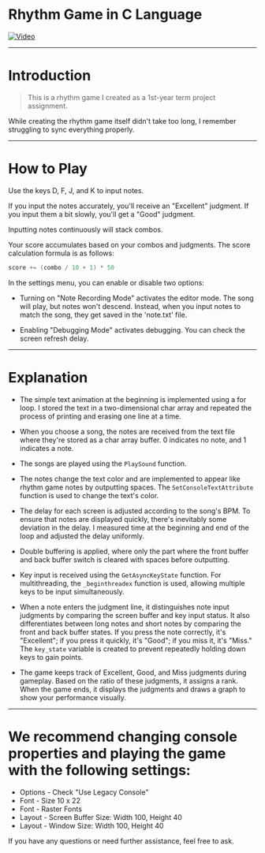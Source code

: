 # Rhythm Game in C Language
[![Video](http://img.youtube.com/vi/flk778sG75g/0.jpg)](https://www.youtube.com/watch?v=flk778sG75g)

---

# Introduction
> This is a rhythm game I created as a 1st-year term project assignment.

While creating the rhythm game itself didn't take too long, I remember struggling to sync everything properly.

---

# How to Play

Use the keys D, F, J, and K to input notes.

If you input the notes accurately, you'll receive an "Excellent" judgment. If you input them a bit slowly, you'll get a "Good" judgment.

Inputting notes continuously will stack combos.

Your score accumulates based on your combos and judgments. The score calculation formula is as follows:
```c
score += (combo / 10 + 1) * 50
```

In the settings menu, you can enable or disable two options:

- Turning on "Note Recording Mode" activates the editor mode. The song will play, but notes won't descend. Instead, when you input notes to match the song, they get saved in the 'note.txt' file.

- Enabling "Debugging Mode" activates debugging. You can check the screen refresh delay.

---

# Explanation
- The simple text animation at the beginning is implemented using a for loop. I stored the text in a two-dimensional char array and repeated the process of printing and erasing one line at a time.

- When you choose a song, the notes are received from the text file where they're stored as a char array buffer. 0 indicates no note, and 1 indicates a note.

- The songs are played using the `PlaySound` function.

- The notes change the text color and are implemented to appear like rhythm game notes by outputting spaces. The `SetConsoleTextAttribute` function is used to change the text's color.

- The delay for each screen is adjusted according to the song's BPM. To ensure that notes are displayed quickly, there's inevitably some deviation in the delay. I measured time at the beginning and end of the loop and adjusted the delay uniformly.

- Double buffering is applied, where only the part where the front buffer and back buffer switch is cleared with spaces before outputting.

- Key input is received using the `GetAsyncKeyState` function. For multithreading, the `_beginthreadex` function is used, allowing multiple keys to be input simultaneously.

- When a note enters the judgment line, it distinguishes note input judgments by comparing the screen buffer and key input status. It also differentiates between long notes and short notes by comparing the front and back buffer states. If you press the note correctly, it's "Excellent"; if you press it quickly, it's "Good"; if you miss it, it's "Miss." The `key_state` variable is created to prevent repeatedly holding down keys to gain points.

- The game keeps track of Excellent, Good, and Miss judgments during gameplay. Based on the ratio of these judgments, it assigns a rank. When the game ends, it displays the judgments and draws a graph to show your performance visually.

---

# We recommend changing console properties and playing the game with the following settings:

- Options - Check "Use Legacy Console"
- Font - Size 10 x 22
- Font - Raster Fonts
- Layout - Screen Buffer Size: Width 100, Height 40
- Layout - Window Size: Width 100, Height 40

If you have any questions or need further assistance, feel free to ask.
